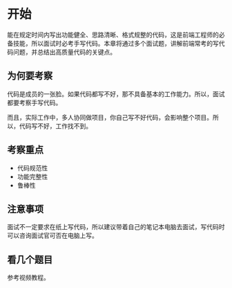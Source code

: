 # 开始

能在规定时间内写出功能健全、思路清晰、格式规整的代码，这是前端工程师的必备技能，所以面试时必考手写代码。本章将通过多个面试题，讲解前端常考的写代码问题，并总结出高质量代码的关键点。

## 为何要考察

代码是成员的一张脸。如果代码都写不好，那不具备基本的工作能力。所以，面试都要考察手写代码。

而且，实际工作中，多人协同做项目，你自己写不好代码，会影响整个项目。所以，代码写不好，工作找不到。

## 考察重点

- 代码规范性
- 功能完整性
- 鲁棒性

## 注意事项

面试不一定要求在纸上写代码，所以建议带着自己的笔记本电脑去面试，写代码时可以咨询面试官可否在电脑上写。

## 看几个题目

参考视频教程。

